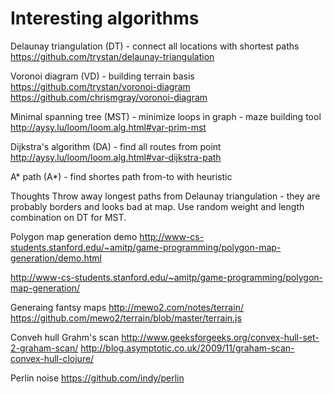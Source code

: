 # Interesting algorithms

Delaunay triangulation (DT) - connect all locations with shortest paths
https://github.com/trystan/delaunay-triangulation

Voronoi diagram (VD) - building terrain basis
https://github.com/trystan/voronoi-diagram
https://github.com/chrismgray/voronoi-diagram

Minimal spanning tree (MST) - minimize loops in graph - maze building tool
http://aysy.lu/loom/loom.alg.html#var-prim-mst

Dijkstra's algorithm (DA) - find all routes from point
http://aysy.lu/loom/loom.alg.html#var-dijkstra-path

A* path (A*) - find shortes path from-to with heuristic

Thoughts
Throw away longest paths from Delaunay triangulation - they are probably borders and looks bad at map.
Use random weight and length combination on DT for MST.


Polygon map generation demo
http://www-cs-students.stanford.edu/~amitp/game-programming/polygon-map-generation/demo.html

http://www-cs-students.stanford.edu/~amitp/game-programming/polygon-map-generation/

Generaing fantsy maps
http://mewo2.com/notes/terrain/
https://github.com/mewo2/terrain/blob/master/terrain.js

Conveh hull Grahm's scan
http://www.geeksforgeeks.org/convex-hull-set-2-graham-scan/
http://blog.asymptotic.co.uk/2009/11/graham-scan-convex-hull-clojure/

Perlin noise
https://github.com/indy/perlin
